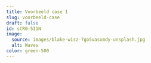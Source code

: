 ```yaml
---
title: Voorbeeld case 1
slug: voorbeeld-case
draft: false
id: sCR0-5I1N
image:
  source: images/blake-wisz-7go5uasxmdy-unsplash.jpg
  alt: Waves
color: green-500
---
```

